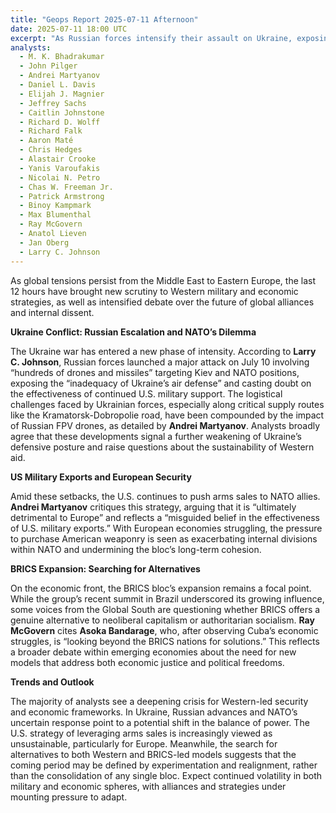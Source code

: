 ```yaml
---
title: "Geops Report 2025-07-11 Afternoon"
date: 2025-07-11 18:00 UTC
excerpt: "As Russian forces intensify their assault on Ukraine, exposing vulnerabilities in Kyiv's defenses and casting doubt on the sustainability of Western military support, the geopolitical landscape is further complicated by growing skepticism over U.S. arms sales to NATO allies and a restless search for economic alternatives beyond the BRICS bloc, signaling a period of profound uncertainty and potential realignment in global alliances."
analysts:
  - M. K. Bhadrakumar
  - John Pilger
  - Andrei Martyanov
  - Daniel L. Davis
  - Elijah J. Magnier
  - Jeffrey Sachs
  - Caitlin Johnstone
  - Richard D. Wolff
  - Richard Falk
  - Aaron Maté
  - Chris Hedges
  - Alastair Crooke
  - Yanis Varoufakis
  - Nicolai N. Petro
  - Chas W. Freeman Jr.
  - Patrick Armstrong
  - Binoy Kampmark
  - Max Blumenthal
  - Ray McGovern
  - Anatol Lieven
  - Jan Oberg
  - Larry C. Johnson
---
```


As global tensions persist from the Middle East to Eastern Europe, the last 12 hours have brought new scrutiny to Western military and economic strategies, as well as intensified debate over the future of global alliances and internal dissent.

**Ukraine Conflict: Russian Escalation and NATO’s Dilemma**

The Ukraine war has entered a new phase of intensity. According to **Larry C. Johnson**, Russian forces launched a major attack on July 10 involving “hundreds of drones and missiles” targeting Kiev and NATO positions, exposing the “inadequacy of Ukraine’s air defense” and casting doubt on the effectiveness of continued U.S. military support. The logistical challenges faced by Ukrainian forces, especially along critical supply routes like the Kramatorsk-Dobropolie road, have been compounded by the impact of Russian FPV drones, as detailed by **Andrei Martyanov**. Analysts broadly agree that these developments signal a further weakening of Ukraine’s defensive posture and raise questions about the sustainability of Western aid.

**US Military Exports and European Security**

Amid these setbacks, the U.S. continues to push arms sales to NATO allies. **Andrei Martyanov** critiques this strategy, arguing that it is “ultimately detrimental to Europe” and reflects a “misguided belief in the effectiveness of U.S. military exports.” With European economies struggling, the pressure to purchase American weaponry is seen as exacerbating internal divisions within NATO and undermining the bloc’s long-term cohesion.

**BRICS Expansion: Searching for Alternatives**

On the economic front, the BRICS bloc’s expansion remains a focal point. While the group’s recent summit in Brazil underscored its growing influence, some voices from the Global South are questioning whether BRICS offers a genuine alternative to neoliberal capitalism or authoritarian socialism. **Ray McGovern** cites **Asoka Bandarage**, who, after observing Cuba’s economic struggles, is “looking beyond the BRICS nations for solutions.” This reflects a broader debate within emerging economies about the need for new models that address both economic justice and political freedoms.

**Trends and Outlook**

The majority of analysts see a deepening crisis for Western-led security and economic frameworks. In Ukraine, Russian advances and NATO’s uncertain response point to a potential shift in the balance of power. The U.S. strategy of leveraging arms sales is increasingly viewed as unsustainable, particularly for Europe. Meanwhile, the search for alternatives to both Western and BRICS-led models suggests that the coming period may be defined by experimentation and realignment, rather than the consolidation of any single bloc. Expect continued volatility in both military and economic spheres, with alliances and strategies under mounting pressure to adapt.
